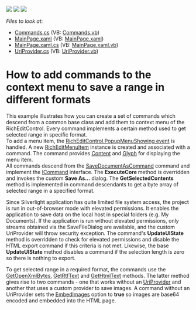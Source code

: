 <!-- default badges list -->
![](https://img.shields.io/endpoint?url=https://codecentral.devexpress.com/api/v1/VersionRange/128606417/11.2.5%2B)
[![](https://img.shields.io/badge/Open_in_DevExpress_Support_Center-FF7200?style=flat-square&logo=DevExpress&logoColor=white)](https://supportcenter.devexpress.com/ticket/details/E2731)
[![](https://img.shields.io/badge/📖_How_to_use_DevExpress_Examples-e9f6fc?style=flat-square)](https://docs.devexpress.com/GeneralInformation/403183)
<!-- default badges end -->
<!-- default file list -->
*Files to look at*:

* [Commands.cs](./CS/GetTextMethods/Commands.cs) (VB: [Commands.vb](./VB/GetTextMethods/Commands.vb))
* [MainPage.xaml](./CS/GetTextMethods/MainPage.xaml) (VB: [MainPage.xaml](./VB/GetTextMethods/MainPage.xaml))
* [MainPage.xaml.cs](./CS/GetTextMethods/MainPage.xaml.cs) (VB: [MainPage.xaml.vb](./VB/GetTextMethods/MainPage.xaml.vb))
* [UriProvider.cs](./CS/GetTextMethods/UriProvider.cs) (VB: [UriProvider.vb](./VB/GetTextMethods/UriProvider.vb))
<!-- default file list end -->
# How to add commands to the context menu to save a range in different formats 


<p>This example illustrates how you can create a set of commands which descend from a common base class and add them to context menu of the RichEditControl. Every command implements a certain method used to get selected range in specific format.<br />
To add a menu item, the <a href="http://documentation.devexpress.com/#WindowsForms/DevExpressXtraRichEditRichEditControl_PopupMenuShowingtopic"><u>RichEditControl.PopupMenuShowing event</u></a> is handled. A new <a href="http://documentation.devexpress.com/#Silverlight/clsDevExpressXtraRichEditMenuRichEditMenuItemtopic"><u>RichEditMenuItem</u></a> instance is created and associated with a command. The command provides <a href="http://documentation.devexpress.com/#Silverlight/DevExpressXpfBarsBarItem_Contenttopic"><u>Content</u></a> and <a href="http://documentation.devexpress.com/#Silverlight/DevExpressXpfBarsBarItem_Glyphtopic"><u>Glyph</u></a> for displaying the menu item.<br />
All commands descend from the <a href="http://documentation.devexpress.com/#Silverlight/clsDevExpressXtraRichEditCommandsSaveDocumentAsCommandtopic"><u>SaveDocumentAsCommand</u></a> command and implement the <a href="http://msdn.microsoft.com/en-us/library/system.windows.input.icommand.aspx"><u>ICommand</u></a> interface. The <strong>ExecuteCore </strong>method is overridden and invokes the custom <strong>Save As</strong><strong>...</strong> dialog. The <strong>GetSelectedContents</strong> method is implemented in command descendants to get a byte array of selected range in a specified format.</p><p>Since Silverlight application has quite limited file system access, the project is run in out-of-browser mode with elevated permissions. It enables the application to save data on the local host in special folders (e.g. My Documents). If the application is run without elevated permissions, only streams obtained via the SaveFileDialog are available, and the custom UriProvider will throw security exception. The command's <strong>UpdateUIState</strong><strong> </strong>method is overridden to check for elevated permissions and disable the HTML export command if this criteria is not met. Likewise, the base <strong>UpdateUIState </strong>method disables a command if the selection length is zero so there is nothing to export. </p><p>To get selected range in a required format, the commands use the <a href="http://documentation.devexpress.com/#CoreLibraries/DevExpressXtraRichEditAPINativeSubDocument_GetOpenXmlBytestopic"><u>GetOpenXmlBytes</u></a>, <a href="http://documentation.devexpress.com/#Silverlight/DevExpressXtraRichEditAPINativeSubDocument_GetRtfTexttopic"><u>GetRtfText</u></a> and <a href="http://documentation.devexpress.com/#CoreLibraries/DevExpressXtraRichEditAPINativeSubDocument_GetHtmlTexttopic"><u>GetHtmlText</u></a> methods. The latter method gives rise to two commands - one that works without an <a href="http://documentation.devexpress.com/#CoreLibraries/clsDevExpressXtraRichEditServicesIUriProvidertopic"><u>UriProvider</u></a> and another that uses a custom provider to save images. A command without an UriProvider sets the <a href="http://documentation.devexpress.com/#Silverlight/DevExpressXtraRichEditExportHtmlDocumentExporterOptions_EmbedImagestopic"><u>EmbedImages</u></a> option to <strong>true</strong> so images are base64 encoded and embedded into the HTML page.</p>

<br/>


